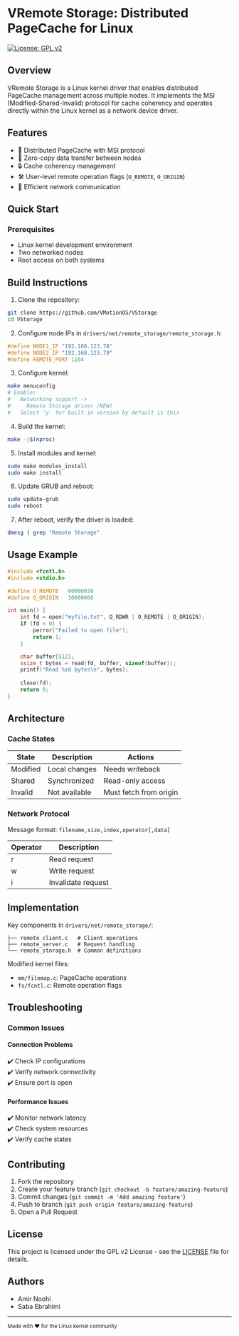 # VRemote Storage: Distributed PageCache for Linux

[![License: GPL v2](https://img.shields.io/badge/License-GPL%20v2-blue.svg)](https://www.gnu.org/licenses/old-licenses/gpl-2.0.en.html)

## Overview
VRemote Storage is a Linux kernel driver that enables distributed PageCache management across multiple nodes. It implements the MSI (Modified-Shared-Invalid) protocol for cache coherency and operates directly within the Linux kernel as a network device driver.

## Features
- 🔄 Distributed PageCache with MSI protocol
- 🚀 Zero-copy data transfer between nodes
- 🔒 Cache coherency management
- 🛠 User-level remote operation flags (`O_REMOTE`, `O_ORIGIN`)
- 📡 Efficient network communication

## Quick Start

### Prerequisites
- Linux kernel development environment
- Two networked nodes
- Root access on both systems

## Build Instructions

1. Clone the repository:
```bash
git clone https://github.com/VMotionOS/VStorage
cd VStorage
```

2. Configure node IPs in `drivers/net/remote_storage/remote_storage.h`:
```c
#define NODE1_IP "192.168.123.78"
#define NODE2_IP "192.168.123.79"
#define REMOTE_PORT 1104
```

3. Configure kernel:
```bash
make menuconfig
# Enable: 
#   Networking support -> 
#     Remote Storage driver (NEW)
#   Select 'y' for built-in version by default is this
```

4. Build the kernel:
```bash
make -j$(nproc)
```

5. Install modules and kernel:
```bash
sudo make modules_install
sudo make install
```

6. Update GRUB and reboot:
```bash
sudo update-grub
sudo reboot
```

7. After reboot, verify the driver is loaded:
```bash
dmesg | grep "Remote Storage"
```

## Usage Example

```c
#include <fcntl.h>
#include <stdio.h>

#define O_REMOTE   00000020
#define O_ORIGIN   10000000

int main() {
    int fd = open("myfile.txt", O_RDWR | O_REMOTE | O_ORIGIN);
    if (fd < 0) {
        perror("Failed to open file");
        return 1;
    }

    char buffer[512];
    ssize_t bytes = read(fd, buffer, sizeof(buffer));
    printf("Read %zd bytes\n", bytes);
    
    close(fd);
    return 0;
}
```

## Architecture

### Cache States
| State | Description | Actions |
|-------|-------------|---------|
| Modified | Local changes | Needs writeback |
| Shared | Synchronized | Read-only access |
| Invalid | Not available | Must fetch from origin |

### Network Protocol
Message format: `filename,size,index,operator[,data]`

| Operator | Description |
|----------|-------------|
| r | Read request |
| w | Write request |
| i | Invalidate request |

## Implementation

Key components in `drivers/net/remote_storage/`:
```
├── remote_client.c   # Client operations
├── remote_server.c   # Request handling
└── remote_storage.h  # Common definitions
```

Modified kernel files:
- `mm/filemap.c`: PageCache operations
- `fs/fcntl.c`: Remote operation flags

## Troubleshooting

### Common Issues

#### Connection Problems
✔️ Check IP configurations  
✔️ Verify network connectivity  
✔️ Ensure port is open  

#### Performance Issues
✔️ Monitor network latency  
✔️ Check system resources  
✔️ Verify cache states  

## Contributing

1. Fork the repository
2. Create your feature branch (`git checkout -b feature/amazing-feature`)
3. Commit changes (`git commit -m 'Add amazing feature'`)
4. Push to branch (`git push origin feature/amazing-feature`)
5. Open a Pull Request

## License

This project is licensed under the GPL v2 License - see the [LICENSE](LICENSE) file for details.

## Authors

- Amir Noohi
- Saba Ebrahimi

---

<sub>Made with ❤️ for the Linux kernel community</sub>
